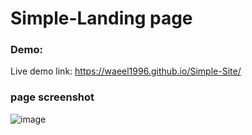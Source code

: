 # Simple-Landing page
### Demo:
Live demo link: https://waeel1996.github.io/Simple-Site/

### page screenshot 
![image](https://user-images.githubusercontent.com/124203059/224541975-765ea042-8ca4-41a9-9261-2e16798ed833.png)
